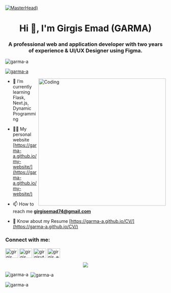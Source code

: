 [![MasterHead]([https://i.redd.it/useo8hrsi6k91.png]))](https://rishavchanda.io)
<h1 align="center">Hi 👋, I'm Girgis Emad (GARMA)</h1>
<h3 align="center">A professional web and application developer with two years of experience & UI/UX Designer using Figma.</h3>

<p align="left"> <img src="https://komarev.com/ghpvc/?username=garma-a&label=Profile%20views&color=0e75b6&style=flat" alt="garma-a" /> </p>

<p align="left"> <a href="https://github.com/ryo-ma/github-profile-trophy"><img src="https://github-profile-trophy.vercel.app/?username=garma-a" alt="garma-a" /></a> </p>
<img align="right" alt="Coding" width="400" src="https://i.pinimg.com/originals/e4/26/70/e426702edf874b181aced1e2fa5c6cde.gif">

- 🌱 I’m currently learning Flask, Next.js, Dynamic Programming

- 👨‍💻 My personal website [https://garma-a.github.io/my-website/](https://garma-a.github.io/my-website/)

- 📫 How to reach me **girgisemad74@gmail.com**

- 📄 Know about my Resume [https://garma-a.github.io/CV/](https://garma-a.github.io/CV/)

<h3 align="left">Connect with me:</h3>
<p align="left">
<a href="https://linkedin.com/in/girgis emad garma" target="blank"><img align="center" src="https://raw.githubusercontent.com/rahuldkjain/github-profile-readme-generator/master/src/images/icons/Social/linked-in-alt.svg" alt="girgis emad garma" height="30" width="40" /></a>
<a href="https://stackoverflow.com/users/girgis emad wefky elghattas" target="blank"><img align="center" src="https://raw.githubusercontent.com/rahuldkjain/github-profile-readme-generator/master/src/images/icons/Social/stack-overflow.svg" alt="girgis emad wefky elghattas" height="30" width="40" /></a>
<a href="https://instagram.com/girgisyt" target="blank"><img align="center" src="https://raw.githubusercontent.com/rahuldkjain/github-profile-readme-generator/master/src/images/icons/Social/instagram.svg" alt="girgisyt" height="30" width="40" /></a>
<a href="https://codeforces.com/profile/girgis_emad_" target="blank"><img align="center" src="https://raw.githubusercontent.com/rahuldkjain/github-profile-readme-generator/master/src/images/icons/Social/codeforces.svg" alt="girgis_emad_" height="30" width="40" /></a>
</p>

<p align="center">
  <a href="https://skillicons.dev">
    <img src="https://skillicons.dev/icons?i=github,git,c,cpp,py,java,js,ts,html,css,discord,stackoverflow,eclipse,vscode,nodejs,mongodb,flask,linux,nextjs,react,bootstrap,vite,figma,ai,ps,pr,mysql,nextjs,php,postman,redux,tailwind,visualstudio" />
  </a>
</p>

<p><img align="left" src="https://github-readme-stats.vercel.app/api/top-langs?username=garma-a&show_icons=true&locale=en&layout=compact" alt="garma-a" /></p>

<p>&nbsp;<img align="center" src="https://github-readme-stats.vercel.app/api?username=garma-a&show_icons=true&locale=en" alt="garma-a" /></p>

<p><img align="center" src="https://github-readme-streak-stats.herokuapp.com/?user=garma-a&" alt="garma-a" /></p>
